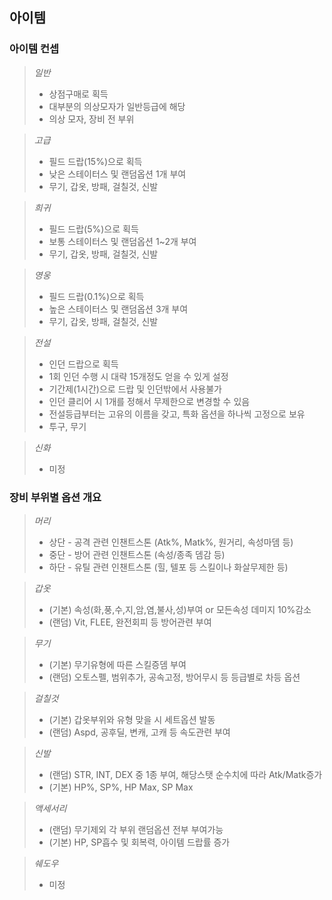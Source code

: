 ## 아이템



### 아이템 컨셉

> *일반*
> - 상점구매로 획득
> - 대부분의 의상모자가 일반등급에 해당
> - 의상 모자, 장비 전 부위

> *고급*
> - 필드 드랍(15%)으로 획득
> - 낮은 스테이터스 및 랜덤옵션 1개 부여 
> - 무기, 갑옷, 방패, 걸칠것, 신발

> *희귀*
> - 필드 드랍(5%)으로 획득
> - 보통 스테이터스 및 랜덤옵션 1~2개 부여 
> - 무기, 갑옷, 방패, 걸칠것, 신발

> *영웅*
> - 필드 드랍(0.1%)으로 획득
> - 높은 스테이터스 및 랜덤옵션 3개 부여 
> - 무기, 갑옷, 방패, 걸칠것, 신발

> *전설*
> - 인던 드랍으로 획득
> - 1회 인던 수행 시 대략 15개정도 얻을 수 있게 설정
> - 기간제(1시간)으로 드랍 및 인던밖에서 사용불가
> - 인던 클리어 시 1개를 정해서 무제한으로 변경할 수 있음
> - 전설등급부터는 고유의 이름을 갖고, 특화 옵션을 하나씩 고정으로 보유
> - 투구, 무기

> *신화*
> - 미정



### 장비 부위별 옵션 개요 

> *머리*
> - 상단 - 공격 관련 인챈트스톤 (Atk%, Matk%, 원거리, 속성마뎀 등)
> - 중단 - 방어 관련 인챈트스톤 (속성/종족 뎀감 등)
> - 하단 - 유틸 관련 인챈트스톤 (힐, 텔포 등 스킬이나 화살무제한 등) 
   
> *갑옷*
> - (기본) 속성(화,풍,수,지,암,염,불사,성)부여 or 모든속성 데미지 10%감소
> - (랜덤) Vit, FLEE, 완전회피 등 방어관련 부여 
   
> *무기*
> - (기본) 무기유형에 따른 스킬증뎀 부여
> - (랜덤) 오토스펠, 범위추가, 공속고정, 방어무시 등 등급별로 차등 옵션 
   
> *걸칠것*
> - (기본) 갑옷부위와 유형 맞을 시 세트옵션 발동
> - (랜덤) Aspd, 공후딜, 변캐, 고캐 등 속도관련 부여 
   
> *신발*
> - (랜덤) STR, INT, DEX 중 1종 부여, 해당스탯 순수치에 따라 Atk/Matk증가
> - (기본) HP%, SP%, HP Max, SP Max 
   
> *액세서리*
> - (랜덤) 무기제외 각 부위 랜덤옵션 전부 부여가능
> - (기본) HP, SP흡수 및 회복력, 아이템 드랍률 증가

> *쉐도우*
> - 미정
